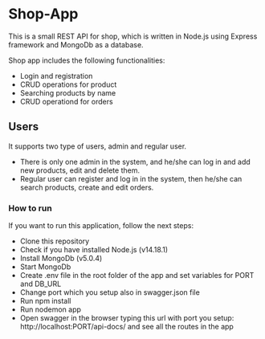 # Shop-App

This is a small REST API for shop, which is written in Node.js using Express framework and MongoDb as a database.

Shop app includes the following functionalities:

* Login and registration
* CRUD operations for product
* Searching products by name
* CRUD operationd for orders

## Users

It supports two type of users, admin and regular user. 

* There is only one admin in the system, and he/she can log in and add new products, edit and delete them. 
* Regular user can register and log in in the system, then he/she can search products, create and edit orders. 

### How to run

If you want to run this application, follow the next steps:

* Clone this repository
* Check if you have installed Node.js (v14.18.1)
* Install MongoDb (v5.0.4)
* Start MongoDb
* Create .env file in the root folder of the app and set variables for PORT and DB_URL
* Change port which you setup also in swagger.json file 
* Run npm install
* Run nodemon app
* Open swagger in the browser typing this url with port you setup: http://localhost:PORT/api-docs/ and see all the routes in the app
